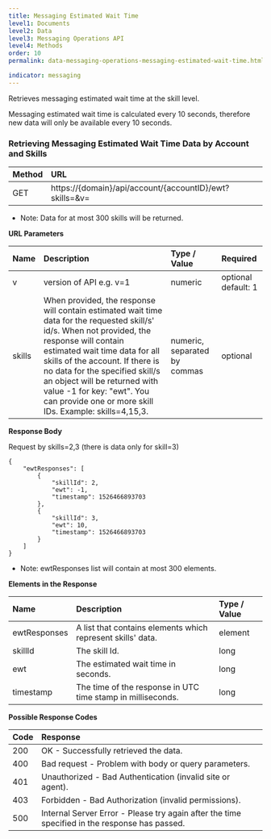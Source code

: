 ```yaml
---
title: Messaging Estimated Wait Time
level1: Documents
level2: Data
level3: Messaging Operations API
level4: Methods
order: 10
permalink: data-messaging-operations-messaging-estimated-wait-time.html

indicator: messaging
---
```


Retrieves messaging estimated wait time at the skill level.

Messaging estimated wait time is calculated every 10 seconds, therefore new data will only be available every 10 seconds.

### Retrieving Messaging Estimated Wait Time Data by Account and Skills

| Method | URL |
| :--- | :--- |
| GET | https://{domain}/api/account/{accountID}/ewt?skills=<skillIDs>&v=<version> |

 - Note: Data for at most 300 skills will be returned.

**URL Parameters**

| Name | Description | Type / Value | Required |
| :----- | :-------------- | :-------------- | :--- |
| v | version of API e.g. v=1 | numeric | optional default: 1 |
| skills | When provided, the response will contain estimated wait time data for the requested skill/s' id/s. When not provided, the response will contain estimated wait time data for all skills of the account. If there is no data for the specified skill/s an object will be returned with value -1 for key: "ewt". You can provide one or more skill IDs. Example: skills=4,15,3. | numeric, separated by commas | optional |

**Response Body**

Request by skills=2,3 (there is data only for skill=3)

    {
        "ewtResponses": [
            {
                "skillId": 2,
                "ewt": -1,
                "timestamp": 1526466893703
            },
            {
                "skillId": 3,
                "ewt": 10,
                "timestamp": 1526466893703
            }
        ]
    }
    
 - Note: ewtResponses list will contain at most 300 elements.

**Elements in the Response**

| Name | Description | Type / Value |
| :----- | :------------- | :-------------- |
| ewtResponses | A list that contains elements which represent skills' data. | element |
| skillId | The skill Id. | long |
| ewt | The estimated wait time in seconds. | long |
| timestamp | The time of the response in UTC time stamp in milliseconds. | long |

**Possible Response Codes**

| Code | Response |
| :----- | :--------- |
| 200 | OK - Successfully retrieved the data. |
| 400 | Bad request - Problem with body or query parameters. |
| 401 | Unauthorized - Bad Authentication (invalid site or agent). |
| 403 | Forbidden - Bad Authorization (invalid permissions). |
| 500 | Internal Server Error - Please try again after the time specified in the response has passed. |
